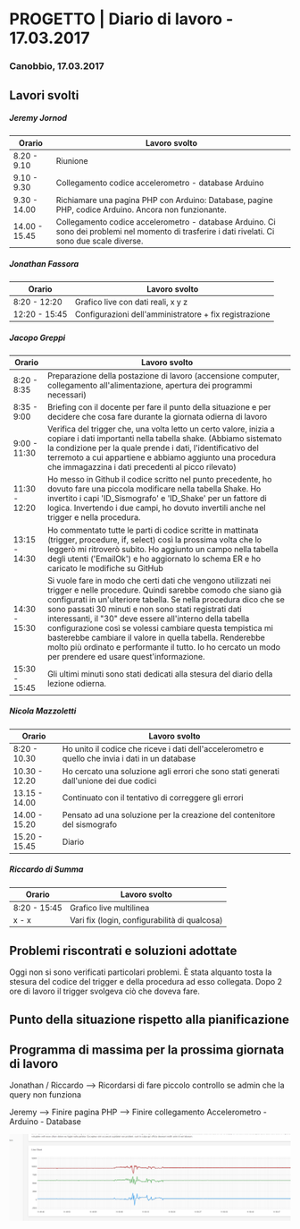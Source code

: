 


# PROGETTO | Diario di lavoro - 17.03.2017

### Canobbio, 17.03.2017

## Lavori svolti
##### Jeremy Jornod
|Orario        |Lavoro svolto                 |
|--------------|------------------------------|
|8.20 - 9.10 | Riunione|
|9.10 - 9.30 | Collegamento codice accelerometro - database Arduino |
|9.30 - 14.00 |Richiamare una pagina PHP con Arduino: Database, pagine PHP, codice Arduino. Ancora non funzionante.|
|14.00 - 15.45 |Collegamento codice accelerometro - database Arduino. Ci sono dei problemi nel momento di trasferire i dati rivelati. Ci sono due scale diverse.|

##### Jonathan Fassora
|Orario        |Lavoro svolto                 |
|--------------|------------------------------|
|8:20 - 12:20   |Grafico live con dati reali, x y z|
|12:20 - 15:45   |Configurazioni dell'amministratore + fix registrazione|


##### Jacopo Greppi
|Orario        |Lavoro svolto                                     |
|--------------|--------------------------------------------------|
|8:20 - 8:35   |Preparazione della postazione di lavoro (accensione computer, collegamento all'alimentazione, apertura dei programmi necessari)|
|8:35 - 9:00   |Briefing con il docente per fare il punto della situazione e per decidere che cosa fare durante la giornata odierna di lavoro|
|9:00 - 11:30  |Verifica del trigger che, una volta letto un certo valore, inizia a copiare i dati importanti nella tabella shake. (Abbiamo sistemato la condizione per la quale prende i dati, l'identificativo del terremoto a cui appartiene e abbiamo aggiunto una procedura che immagazzina i dati precedenti al picco rilevato)|
|11:30 - 12:20 |Ho messo in Github il codice scritto nel punto precedente, ho dovuto fare una piccola modificare nella tabella Shake. Ho invertito i capi 'ID_Sismografo' e 'ID_Shake' per un fattore di logica. Invertendo i due campi, ho dovuto invertili anche nel trigger e nella procedura.|
|13:15 - 14:30 |Ho commentato tutte le parti di codice scritte in mattinata (trigger, procedure, if, select) così la prossima volta che lo leggerò mi ritroverò subito. Ho aggiunto un campo nella tabella degli utenti ('EmailOk') e ho aggiornato lo schema ER e ho caricato le modifiche su GitHub|.
|14:30 - 15:30 |Si vuole fare in modo che certi dati che vengono utilizzati nei trigger e nelle procedure. Quindi sarebbe comodo che siano già configurati in un'ulteriore tabella. Se nella procedura dico che se sono passati 30 minuti e non sono stati registrati dati interessanti, il "30" deve essere all'interno della tabella configurazione così se volessi cambiare questa tempistica mi basterebbe cambiare il valore in quella tabella. Renderebbe molto più ordinato e performante il tutto. Io ho cercato un modo per prendere ed usare quest'informazione.|
|15:30 - 15:45 |Gli ultimi minuti sono stati dedicati alla stesura del diario della lezione odierna.|

##### Nicola Mazzoletti
|Orario        |Lavoro svolto                 |
|--------------|------------------------------|
|8:20 - 10.30  |Ho unito il codice che riceve i dati dell'accelerometro e quello che invia i dati in un database
|10.30 - 12.20 |Ho cercato una soluzione agli errori che sono stati generati dall'unione dei due codici
|13.15 - 14.00|Continuato con il tentativo di correggere gli errori|
|14.00 - 15.20|Pensato ad una soluzione per la creazione del contenitore del sismografo|   
|15.20 - 15.45|Diario|  

##### Riccardo di Summa
|Orario        |Lavoro svolto                 |
|--------------|------------------------------|
|8:20 - 15:45   |Grafico live multilinea|
|x - x   |Vari fix (login, configurabilità di qualcosa)|


##  Problemi riscontrati e soluzioni adottate
Oggi non si sono verificati particolari problemi. È stata alquanto tosta la stesura del codice del trigger e della procedura ad esso collegata. Dopo 2 ore di lavoro il trigger svolgeva ciò che doveva fare.



##  Punto della situazione rispetto alla pianificazione


## Programma di massima per la prossima giornata di lavoro
Jonathan / Riccardo --> Ricordarsi di fare piccolo controllo se admin che la query non funziona


Jeremy --> Finire pagina PHP
       --> Finire collegamento Accelerometro - Arduino - Database
      
<img src='funge.PNG'>

